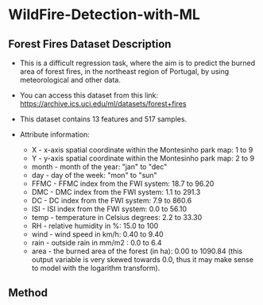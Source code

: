 # WildFire-Detection-with-ML

## Forest Fires Dataset Description
  
  * This is a difficult regression task, where the aim is to predict the burned area of forest fires, in the northeast region of Portugal, by using meteorological and other data.
  * You can access this dataset from this link: https://archive.ics.uci.edu/ml/datasets/forest+fires
  * This dataset contains 13 features and 517 samples.
  * Attribute information:
 
     * X - x-axis spatial coordinate within the Montesinho park map: 1 to 9
     * Y - y-axis spatial coordinate within the Montesinho park map: 2 to 9
     * month - month of the year: "jan" to "dec"
     * day - day of the week: "mon" to "sun"
     * FFMC - FFMC index from the FWI system: 18.7 to 96.20
     * DMC - DMC index from the FWI system: 1.1 to 291.3
     * DC - DC index from the FWI system: 7.9 to 860.6
     * ISI - ISI index from the FWI system: 0.0 to 56.10
     * temp - temperature in Celsius degrees: 2.2 to 33.30
     * RH - relative humidity in %: 15.0 to 100
     * wind - wind speed in km/h: 0.40 to 9.40
     * rain - outside rain in mm/m2 : 0.0 to 6.4
     * area - the burned area of the forest (in ha): 0.00 to 1090.84
      (this output variable is very skewed towards 0.0, thus it may make
      sense to model with the logarithm transform).

## Method
